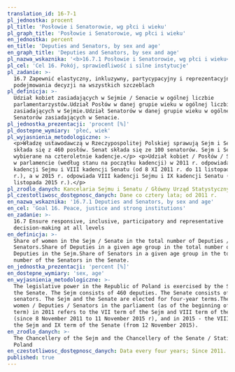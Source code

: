```yaml
---
translation_id: 16-7-1
pl_jednostka: procent
pl_title: 'Posłowie i Senatorowie, wg płci i wieku'
pl_graph_title: 'Posłowie i Senatorowie, wg płci i wieku'
en_jednostka: percent
en_title: 'Deputies and Senators, by sex and age'
en_graph_title: 'Deputies and Senators, by sex and age'
pl_nazwa_wskaznika: '<b>16.7.1 Posłowie i Senatorowie, wg płci i wieku</b>'
pl_cel: 'Cel 16. Pokój, sprawiedliwość i silne instytucje'
pl_zadanie: >-
  16.7 Zapewnić elastyczny, inkluzywny, partycypacyjny i reprezentacyjny proces
  podejmowania decyzji na wszystkich szczeblach
pl_definicja: >-
  Udział kobiet zasiadających w Sejmie / Senacie w ogólnej liczbie
  parlamentarzystów.Udział Posłów w danej grupie wieku w ogólnej liczbie Posłów
  zasiadających w Sejmie.Udział Senatorów w danej grupie wieku w ogólnej liczbie
  Senatorów zasiadających w Senacie.
pl_jednostka_prezentacji: 'procent [%]'
pl_dostepne_wymiary: 'płeć, wiek'
pl_wyjasnienia_metodologiczne: >-
  <p>Władzę ustawodawczą w Rzeczypospolitej Polskiej sprawują Sejm i Senat. Sejm
  składa się z 460 posłów. Senat składa się ze 100 senatorów. Sejm i Senat są
  wybierane na czteroletnie kadencje.</p> <p>Udział kobiet / Posłów / Senatorów
  w parlamencie (według stanu na początku kadencji) w 2011 r. odpowiada VII
  kadencji Sejmu i VIII kadencji Senatu (od 8 XI 2011 r. do 11 listopada 2015
  r.), a w 2015 r. odpowiada VIII kadencji Sejmu i IX kadencji Senatu (od 12
  listopada 2015 r.).</p>
pl_zrodlo_danych: Kancelaria Sejmu i Senatu / Główny Urząd Statystyczny
pl_czestotliwosc_dostępnosc_danych: Dane co cztery lata; od 2011 r.
en_nazwa_wskaznika: '16.7.1 Deputies and Senators, by sex and age'
en_cel: 'Goal 16. Peace, justice and strong institutions'
en_zadanie: >-
  16.7 Ensure responsive, inclusive, participatory and representative
  decision-making at all levels
en_definicja: >-
  Share of women in the Sejm / Senate in the total number of Deputies /
  Senators.Share of Deputies in a given age group in the total number of the
  Deputies in the Sejm.Share of Senators in a given age group in the total
  number of the Senators in the Senate.
en_jednostka_prezentacji: 'percent [%]'
en_dostepne_wymiary: 'sex, age'
en_wyjasnienia_metodologiczne: >-
  The legislative power in the Republic of Poland is exercised by the Sejm and
  the Senate. The Sejm consists of 460 deputies. The Senate consists of 100
  senators. The Sejm and the Senate are elected for four-year terms.The share of
  women / Deputies / Senators in the parliament (as of the beginning of the
  term) in 2011 refers to the VII term of the Sejm and VIII term of the Senate
  (since 8 November 2011 to 11 November 2015 r), and in 2015 - the VIII term of
  the Sejm and IX term of the Senate (from 12 November 2015).
en_zrodlo_danych: >-
  The Chancellery of the Sejm and the Chancellery of the Senate / Statistics
  Poland
en_czestotliwosc_dostępnosc_danych: Data every four years; Since 2011.
published: true
---
```

